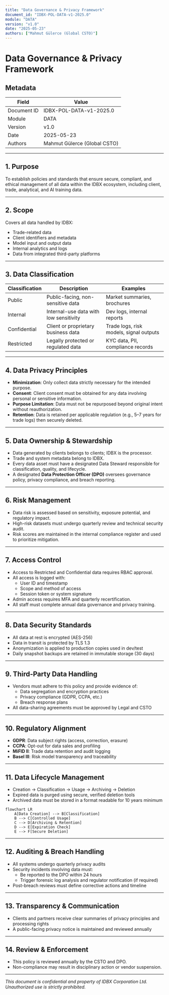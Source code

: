 ```yaml
---
title: "Data Governance & Privacy Framework"
document_id: "IDBX-POL-DATA-v1-2025.0"
module: "DATA"
version: "v1.0"
date: "2025-05-23"
authors: ["Mahmut Gülerce (Global CSTO)"]
---
```


# Data Governance & Privacy Framework

## Metadata

| Field         | Value                                  |
|---------------|----------------------------------------|
| Document ID   | IDBX-POL-DATA-v1-2025.0                |
| Module        | DATA                                   |
| Version       | v1.0                                   |
| Date          | 2025-05-23             |
| Authors       | Mahmut Gülerce (Global CSTO)           |

---

## 1. Purpose

To establish policies and standards that ensure secure, compliant, and ethical management of all data within the IDBX ecosystem, including client, trade, analytical, and AI training data.

---

## 2. Scope

Covers all data handled by IDBX:
- Trade-related data
- Client identifiers and metadata
- Model input and output data
- Internal analytics and logs
- Data from integrated third-party platforms

---

## 3. Data Classification

| Classification | Description                            | Examples                                 |
|----------------|----------------------------------------|------------------------------------------|
| Public         | Public-facing, non-sensitive data       | Market summaries, brochures              |
| Internal       | Internal-use data with low sensitivity  | Dev logs, internal reports               |
| Confidential   | Client or proprietary business data     | Trade logs, risk models, signal outputs  |
| Restricted     | Legally protected or regulated data     | KYC data, PII, compliance records        |

---

## 4. Data Privacy Principles

- **Minimization**: Only collect data strictly necessary for the intended purpose.
- **Consent**: Client consent must be obtained for any data involving personal or sensitive information.
- **Purpose Limitation**: Data must not be repurposed beyond original intent without reauthorization.
- **Retention**: Data is retained per applicable regulation (e.g., 5–7 years for trade logs) then securely deleted.

---

## 5. Data Ownership & Stewardship

- Data generated by clients belongs to clients; IDBX is the processor.
- Trade and system metadata belong to IDBX.
- Every data asset must have a designated Data Steward responsible for classification, quality, and lifecycle.
- A designated **Data Protection Officer (DPO)** oversees governance policy, privacy compliance, and breach reporting.

---

## 6. Risk Management

- Data risk is assessed based on sensitivity, exposure potential, and regulatory impact.
- High-risk datasets must undergo quarterly review and technical security audit.
- Risk scores are maintained in the internal compliance register and used to prioritize mitigation.

---

## 7. Access Control

- Access to Restricted and Confidential data requires RBAC approval.
- All access is logged with:
  - User ID and timestamp
  - Scope and method of access
  - Session token or system signature
- Admin access requires MFA and quarterly recertification.
- All staff must complete annual data governance and privacy training.

---

## 8. Data Security Standards

- All data at rest is encrypted (AES-256)
- Data in transit is protected by TLS 1.3
- Anonymization is applied to production copies used in dev/test
- Daily snapshot backups are retained in immutable storage (30 days)

---

## 9. Third-Party Data Handling

- Vendors must adhere to this policy and provide evidence of:
  - Data segregation and encryption practices
  - Privacy compliance (GDPR, CCPA, etc.)
  - Breach response plans
- All data-sharing agreements must be approved by Legal and CSTO

---

## 10. Regulatory Alignment

- **GDPR**: Data subject rights (access, correction, erasure)
- **CCPA**: Opt-out for data sales and profiling
- **MiFID II**: Trade data retention and audit logging
- **Basel III**: Risk model transparency and traceability

---

## 11. Data Lifecycle Management

- Creation → Classification → Usage → Archiving → Deletion
- Expired data is purged using secure, verified deletion tools
- Archived data must be stored in a format readable for 10 years minimum

```mermaid
flowchart LR
    A[Data Creation] --> B[Classification]
    B --> C[Controlled Usage]
    C --> D[Archiving & Retention]
    D --> E[Expiration Check]
    E --> F[Secure Deletion]
```

---

## 12. Auditing & Breach Handling

- All systems undergo quarterly privacy audits
- Security incidents involving data must:
  - Be reported to the DPO within 24 hours
  - Trigger forensic log analysis and regulator notification (if required)
- Post-breach reviews must define corrective actions and timeline

---

## 13. Transparency & Communication

- Clients and partners receive clear summaries of privacy principles and processing rights
- A public-facing privacy notice is maintained and reviewed annually

---

## 14. Review & Enforcement

- This policy is reviewed annually by the CSTO and DPO.
- Non-compliance may result in disciplinary action or vendor suspension.

---

*This document is confidential and property of IDBX Corporation Ltd. Unauthorized use is strictly prohibited.*
